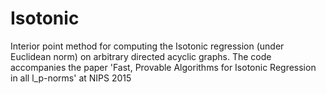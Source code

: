 # Isotonic
Interior point method for computing the Isotonic regression (under Euclidean norm) on arbitrary directed acyclic graphs. The code accompanies the paper 'Fast, Provable Algorithms for Isotonic Regression in all l_p-norms' at NIPS 2015
